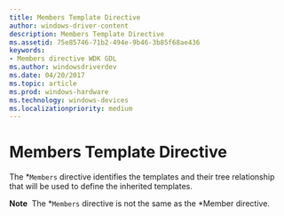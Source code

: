 ```yaml
---
title: Members Template Directive
author: windows-driver-content
description: Members Template Directive
ms.assetid: 75e85746-71b2-494e-9b46-3b85f68ae436
keywords:
- Members directive WDK GDL
ms.author: windowsdriverdev
ms.date: 04/20/2017
ms.topic: article
ms.prod: windows-hardware
ms.technology: windows-devices
ms.localizationpriority: medium
---
```


# Members Template Directive


The \*`Members` directive identifies the templates and their tree relationship that will be used to define the inherited templates.

**Note**  The \*`Members` directive is not the same as the \*Member directive.

 

 

 




